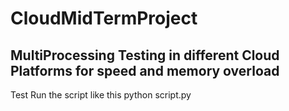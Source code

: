 # CloudMidTermProject


## MultiProcessing Testing in different Cloud Platforms for speed and memory overload
Test
Run the script like this 
python script.py
